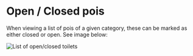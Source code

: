 Open / Closed pois
==================

When viewing a list of pois of a given category, these can be marked as either closed or open. See image below: 

![List of open/closed toilets](https://github.com/malmostad/touch-poi-admin/blob/master/tutorials/seasons/images/toilet-list.png "Toilet list")

